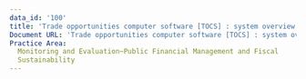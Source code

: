 ```yaml
---
data_id: '100'
title: 'Trade opportunities computer software [TOCS] : system overview and proposal'
Document URL: 'Trade opportunities computer software [TOCS] : system overview and proposal'
Practice Area:
  Monitoring and Evaluation~Public Financial Management and Fiscal
  Sustainability
---
```


